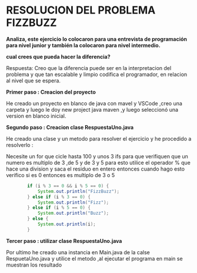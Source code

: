 # RESOLUCION DEL PROBLEMA FIZZBUZZ

**Analiza, este ejercicio lo colocaron para una entrevista de programación para nivel junior y también la colocaron para nivel intermedio.**

**cual crees que pueda hacer la diferencia?**

Respuesta: Creo que la diferencia puede ser en la interpretacion del problema y que tan escalable y limpio codifica el programador, en relacion al nivel que se espera.

**Primer paso : Creacion del proyecto**

He creado un proyecto en blanco de java con mavel y VSCode ,creo una carpeta y luego le doy new project java maven ,y luego seleccionó una version en blanco inicial.

**Segundo paso : Creacion clase RespuestaUno.java**

He creado una clase y un metodo para resolver el ejercicio y he procedido a resolverlo :

Necesite un for que cicle hasta 100 y unos 3 ifs para que verifiquen que un numero es multiplo de 3 ,de 5 y de 3 y 5 para esto utilice el operador % que hace una division y saca el residuo en entero entonces cuando hago esto verifico si es 0 entonces es multiplo de 3 o 5


```java
        if (i % 3 == 0 && i % 5 == 0) {
            System.out.println("FizzBuzz");
        } else if (i % 3 == 0) {
            System.out.println("Fizz");
        } else if (i % 5 == 0) {
            System.out.println("Buzz");
        } else {
            System.out.println(i);
        }

```

**Tercer paso : utilizar clase RespuestaUno.java**

Por ultimo he creado una instancia en Main.java de la calse RespuetaUno.java y utilice el metodo ,al ejecutar el programa en main se muestran los resultado
